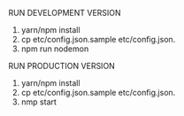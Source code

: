 RUN DEVELOPMENT VERSION
1. yarn/npm install
2. cp etc/config.json.sample etc/config.json.
3. npm run nodemon


RUN PRODUCTION VERSION
1. yarn/npm install
2. cp etc/config.json.sample etc/config.json.
3. nmp start
